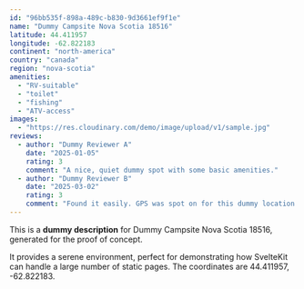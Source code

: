 ```yaml
---
id: "96bb535f-898a-489c-b830-9d3661ef9f1e"
name: "Dummy Campsite Nova Scotia 18516"
latitude: 44.411957
longitude: -62.822183
continent: "north-america"
country: "canada"
region: "nova-scotia"
amenities:
  - "RV-suitable"
  - "toilet"
  - "fishing"
  - "ATV-access"
images:
  - "https://res.cloudinary.com/demo/image/upload/v1/sample.jpg"
reviews:
  - author: "Dummy Reviewer A"
    date: "2025-01-05"
    rating: 3
    comment: "A nice, quiet dummy spot with some basic amenities."
  - author: "Dummy Reviewer B"
    date: "2025-03-02"
    rating: 3
    comment: "Found it easily. GPS was spot on for this dummy location."
---
```


This is a **dummy description** for Dummy Campsite Nova Scotia 18516, generated for the proof of concept.

It provides a serene environment, perfect for demonstrating how SvelteKit can handle a large number of static pages. The coordinates are 44.411957, -62.822183.
